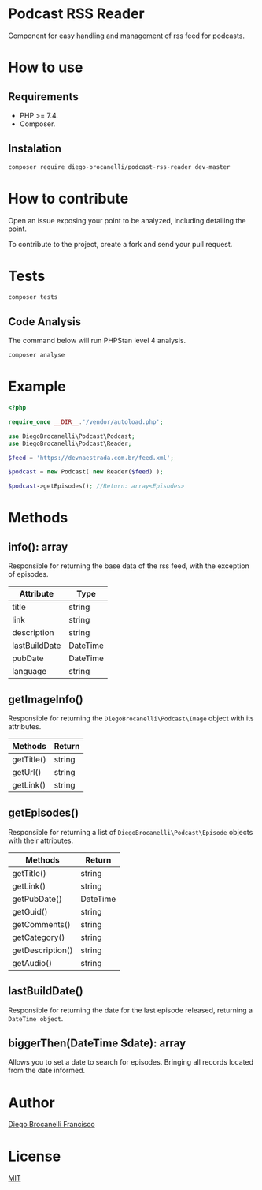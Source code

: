 # Podcast RSS Reader

Component for easy handling and management of rss feed for podcasts.

# How to use

## Requirements

- PHP >= 7.4.
- Composer.

## Instalation

```bash
composer require diego-brocanelli/podcast-rss-reader dev-master
```

# How to contribute

Open an issue exposing your point to be analyzed, including detailing the point.

To contribute to the project, create a fork and send your pull request.

# Tests

```bash
composer tests
```

## Code Analysis

The command below will run PHPStan level 4 analysis.

```bash
composer analyse
```

# Example

```php
<?php

require_once __DIR__.'/vendor/autoload.php';

use DiegoBrocanelli\Podcast\Podcast;
use DiegoBrocanelli\Podcast\Reader;

$feed = 'https://devnaestrada.com.br/feed.xml';

$podcast = new Podcast( new Reader($feed) );

$podcast->getEpisodes(); //Return: array<Episodes>
```

# Methods

## info(): array

Responsible for returning the base data of the rss feed, with the exception of episodes.

| Attribute  | Type |
|---|---|
| title | string |
| link | string |
| description | string |
| lastBuildDate | DateTime |
| pubDate | DateTime |
| language | string |

## getImageInfo()

Responsible for returning the `DiegoBrocanelli\Podcast\Image` object with its attributes.

| Methods  | Return |
|---|---|
| getTitle() | string |
| getUrl() | string |
| getLink() | string |

## getEpisodes()

Responsible for returning a list of `DiegoBrocanelli\Podcast\Episode` objects with their attributes.

| Methods  | Return |
|---|---|
| getTitle() | string |
| getLink() | string |
| getPubDate() | DateTime |
| getGuid() | string |
| getComments() | string |
| getCategory() | string |
| getDescription() | string |
| getAudio() | string |

## lastBuildDate()

Responsible for returning the date for the last episode released, returning a `DateTime object`.

## biggerThen(DateTime $date): array

Allows you to set a date to search for episodes. Bringing all records located from the date informed.

# Author

[Diego Brocanelli Francisco](http://www.diegobrocanelli.com.br/)

# License

[MIT](https://github.com/Diego-Brocanelli/podcast-rss-reader/blob/main/LICENSE)
